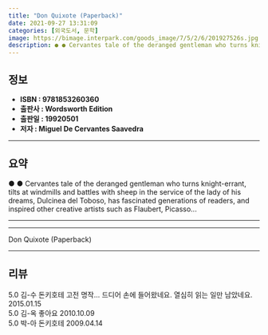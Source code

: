 ```yaml
---
title: "Don Quixote (Paperback)"
date: 2021-09-27 13:31:09
categories: [외국도서, 문학]
image: https://bimage.interpark.com/goods_image/7/5/2/6/201927526s.jpg
description: ● ● Cervantes tale of the deranged gentleman who turns knight-errant, tilts at windmills and battles with sheep in the service of the lady of his dreams, Dulc
---
```


## **정보**

- **ISBN : 9781853260360**
- **출판사 : Wordsworth Edition**
- **출판일 : 19920501**
- **저자 : Miguel De Cervantes Saavedra**

------



## **요약**

●  ●  Cervantes tale of the deranged gentleman who turns knight-errant, tilts at windmills and battles with sheep in the service of the lady of his dreams, Dulcinea del Toboso, has fascinated generations of readers, and inspired other creative artists such as Flaubert, Picasso... 

------



------


Don Quixote (Paperback) 

------


## **리뷰** 

5.0 김-수 돈키호테 고전 명작... 드디어 손에 들어왔네요. 열심히 읽는 일만 남았네요. 2015.01.15 <br/>5.0 김-옥 좋아요 2010.10.09 <br/>5.0 박-아 돈키호테 2009.04.14 <br/>